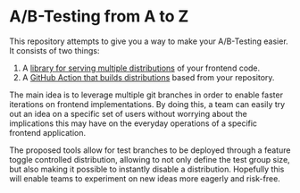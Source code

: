 # A/B-Testing from A to Z
This repository attempts to give you a way to make your A/B-Testing easier. 
It consists of two things:   
1. A [library for serving multiple distributions](https://github.com/navikt/ab-test/tree/main/packages/ab-test-middleware) of your frontend code.
2. A [GitHub Action that builds distributions](https://github.com/navikt/ab-test/tree/main/actions/build) based from your repository.

The main idea is to leverage multiple git branches in order to enable faster iterations on frontend implementations.
By doing this, a team can easily try out an idea on a specific set of users without worrying about the implications
this may have on the everyday operations of a specific frontend application. 

The proposed tools allow for test branches to be deployed through a feature toggle
controlled distribution, allowing to not only define the test group size, but also
making it possible to instantly disable a distribution. Hopefully this will enable
teams to experiment on new ideas more eagerly and risk-free.   
 
